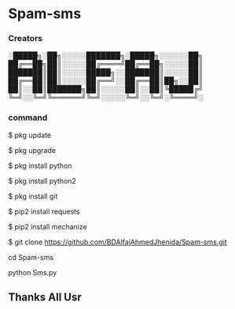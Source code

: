 # Spam-sms

### Creators 



░█████╗░██╗░░░░░███████╗░█████╗░░░░░░██╗
██╔══██╗██║░░░░░██╔════╝██╔══██╗░░░░░██║
███████║██║░░░░░█████╗░░███████║░░░░░██║
██╔══██║██║░░░░░██╔══╝░░██╔══██║██╗░░██║
██║░░██║███████╗██║░░░░░██║░░██║╚█████╔╝
╚═╝░░╚═╝╚══════╝╚═╝░░░░░╚═╝░░╚═╝░╚════╝░

### command 


$ pkg update

$ pkg upgrade

$ pkg install python

$ pkg install python2

$ pkg install git

$ pip2 install requests

$ pip2 install mechanize

$ git clone https://github.com/BDAlfajAhmedJhenida/Spam-sms.git

cd Spam-sms

python Sms.py

<h2> Thanks All Usr
  
  
